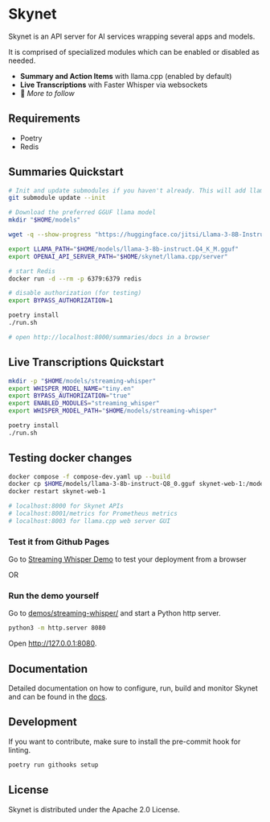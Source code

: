 # Skynet

Skynet is an API server for AI services wrapping several apps and models.

It is comprised of specialized modules which can be enabled or disabled as needed.

- **Summary and Action Items** with llama.cpp (enabled by default)
- **Live Transcriptions** with Faster Whisper via websockets
- 🚧 _More to follow_

## Requirements

- Poetry
- Redis

## Summaries Quickstart

```bash
# Init and update submodules if you haven't already. This will add llama.cpp which provides the OpenAI api server
git submodule update --init

# Download the preferred GGUF llama model
mkdir "$HOME/models"

wget -q --show-progress "https://huggingface.co/jitsi/Llama-3-8B-Instruct-GGUF/resolve/main/llama-3-8b-instruct-Q4_K_M.gguf?download=true" -O "$HOME/models/llama-3-8b-instruct.Q4_K_M.gguf"

export LLAMA_PATH="$HOME/models/llama-3-8b-instruct.Q4_K_M.gguf"
export OPENAI_API_SERVER_PATH="$HOME/skynet/llama.cpp/server"

# start Redis
docker run -d --rm -p 6379:6379 redis 

# disable authorization (for testing)
export BYPASS_AUTHORIZATION=1

poetry install
./run.sh

# open http://localhost:8000/summaries/docs in a browser
```

## Live Transcriptions Quickstart

```bash
mkdir -p "$HOME/models/streaming-whisper"
export WHISPER_MODEL_NAME="tiny.en"
export BYPASS_AUTHORIZATION="true"
export ENABLED_MODULES="streaming_whisper"
export WHISPER_MODEL_PATH="$HOME/models/streaming-whisper"

poetry install
./run.sh
```

## Testing docker changes
```bash
docker compose -f compose-dev.yaml up --build
docker cp $HOME/models/llama-3-8b-instruct-Q8_0.gguf skynet-web-1:/models
docker restart skynet-web-1

# localhost:8000 for Skynet APIs
# localhost:8001/metrics for Prometheus metrics
# localhost:8003 for llama.cpp web server GUI
```

### Test it from Github Pages
Go to [Streaming Whisper Demo](https://jitsi.github.io/skynet/) to test your deployment from a browser

OR 

### Run the demo yourself

Go to [demos/streaming-whisper/](demos/streaming-whisper/) and start a Python http server.

```bash
python3 -m http.server 8080
```

Open http://127.0.0.1:8080.

## Documentation

Detailed documentation on how to configure, run, build and monitor Skynet and can be found in the [docs](docs/README.md).

## Development

If you want to contribute, make sure to install the pre-commit hook for linting.

```bash
poetry run githooks setup
```

## License

Skynet is distributed under the Apache 2.0 License.
